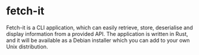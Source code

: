 # fetch-it
Fetch-it is a CLI application, which can easily retrieve, store, deserialise and display information from a provided API. The application is written in Rust, and it will be available as a Debian installer which you can add to your own Unix distribution.
